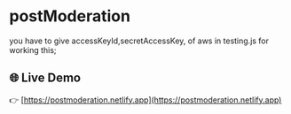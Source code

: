 # postModeration
you have to give accessKeyId,secretAccessKey, of aws in testing.js for working this; 

## 🌐 Live Demo

👉 [https://postmoderation.netlify.app](https://postmoderation.netlify.app)

